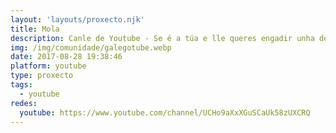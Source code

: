 ```yaml
---
layout: 'layouts/proxecto.njk'
title: Mola
description: Canle de Youtube - Se é a túa e lle queres engadir unha descripción e etiquetas, ponte en contacto con nós.
img: /img/comunidade/galegotube.webp
date: 2017-08-28 19:38:46
platform: youtube
type: proxecto
tags:
  - youtube
redes:
  youtube: https://www.youtube.com/channel/UCHo9aXxXGuSCaUk58zUXCRQ
---
```


